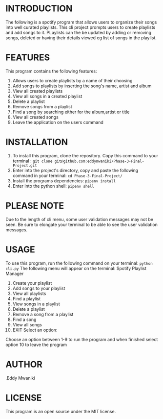 # INTRODUCTION
The following is a spotify program that allows users to organize their songs into well curated playlists. This cli project prompts users to create playlists and add songs to it. PLaylists can the be updated by adding or removing songs, deleted or having their details viewed eg list of songs in the playlist.

# FEATURES
This program contains the following features:
 1. Allows users to create playlists by a name of their choosing
 2. Add songs to playlists by inserting the song's name, artist and album
 3. View all created playlists
 4. View all songs in a created playlist
 5. Delete a playlist
 6. Remove songs from a playlist
 7. Find a song by searching either for the album,artist or title
 9. View all created songs
 10. Leave the application on the users command

# INSTALLATION
 1. To install this program, clone the repository. Copy this command to your terminal : 
  ```git clone git@github.com:eddymwaniki/Phase-3-Final-Project.git```
 2. Enter into the project's directory, copy and paste the following command in your terminal:
  ```cd Phase-3-Final-Project/```
 3. Install the programs dependencies:
   ```pipenv install```
 4. Enter into the python shell:
  ```pipenv shell```

# PLEASE NOTE
 Due to the length of cli menu, some user validation messages may not be seen. Be sure to elongate your terminal to be able to see the user validation    messages.   

# USAGE
 To use this program, run the following command on your terminal:
  ```python cli.py```
 The following menu will appear on the terminal:
   Spotify Playlist Manager
 1. Create your playlist
 2. Add songs to your playlist
 3. View all playlists
 4. Find a playlist
 5. View songs in a playlist
 6. Delete a playlist
 7. Remove a song from a playlist
 8. Find a song
 9. View all songs
 10. EXIT
 Select an option:  

 Choose an option between 1-9 to run the program and when finished select option 10 to leave the program

# AUTHOR
.Eddy Mwaniki

# LICENSE
This program is an open source under the MIT license.







